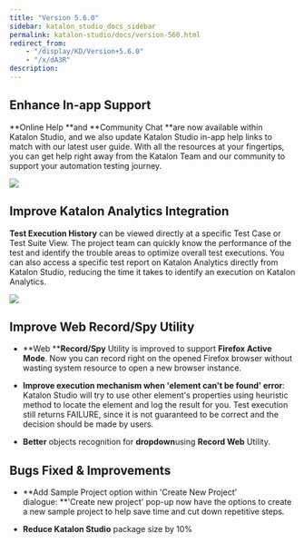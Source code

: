 ```yaml
---
title: "Version 5.6.0" 
sidebar: katalon_studio_docs_sidebar
permalink: katalon-studio/docs/version-560.html 
redirect_from:
    - "/display/KD/Version+5.6.0"
    - "/x/dA3R"
description: 
---
```

Enhance In-app Support
----------------------

**Online Help **and **Community Chat **are now available within Katalon Studio, and we also update Katalon Studio in-app help links to match with our latest user guide. With all the resources at your fingertips, you can get help right away from the Katalon Team and our community to support your automation testing journey.

![](../../images/katalon-studio/docs/version-560/image2018-8-1-143A143A40.png)

Improve Katalon Analytics Integration
-------------------------------------

**Test Execution History** can be viewed directly at a specific Test Case or Test Suite View. The project team can quickly know the performance of the test and identify the trouble areas to optimize overall test executions. You can also access a specific test report on Katalon Analytics directly from Katalon Studio, reducing the time it takes to identify an execution on Katalon Analytics.

![](../../images/katalon-studio/docs/version-560/Screen-Shot-2018-07-31-at-11.52.48-AM.png)

Improve Web Record/Spy Utility 
-------------------------------

*   **Web ****Record/Spy** Utility is improved to support **Firefox Active Mode**. Now you can record right on the opened Firefox browser without wasting system resource to open a new browser instance. 
*   **Improve execution mechanism when 'element can't be found' error**: Katalon Studio will try to use other element's properties using heuristic method to locate the element and log the result for you. Test execution still returns FAILURE, since it is not guaranteed to be correct and the decision should be made by users.
    
*   **Better** objects recognition for **dropdown**using **Record Web** Utility. 
    

Bugs Fixed & Improvements
-------------------------

*   **Add Sample Project option within 'Create New Project' dialogue: **'Create new project' pop-up now have the options to create a new sample project to help save time and cut down repetitive steps.
    
*   **Reduce Katalon Studio** package size by 10%